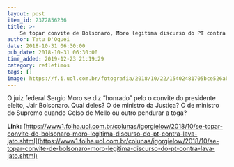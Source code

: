 ```yaml
---
layout: post
item_id: 2372856236
title: >-
    Se topar convite de Bolsonaro, Moro legitima discurso do PT contra Lava Jato
author: Tatu D'Oquei
date: 2018-10-31 06:30:00
pub_date: 2018-10-31 06:30:00
time_added: 2019-12-23 21:19:29
category: refletimos
tags: []
image: https://f.i.uol.com.br/fotografia/2018/10/22/15402481705bce526ab8ec0_1540248170_3x2_rt.jpg
---
```


O juiz federal Sergio Moro se diz “honrado” pelo o convite do presidente eleito, Jair Bolsonaro. Qual deles? O de ministro da Justiça? O de ministro do Supremo quando Celso de Mello ou outro pendurar a toga?

**Link:** [https://www1.folha.uol.com.br/colunas/igorgielow/2018/10/se-topar-convite-de-bolsonaro-moro-legitima-discurso-do-pt-contra-lava-jato.shtml](https://www1.folha.uol.com.br/colunas/igorgielow/2018/10/se-topar-convite-de-bolsonaro-moro-legitima-discurso-do-pt-contra-lava-jato.shtml)

